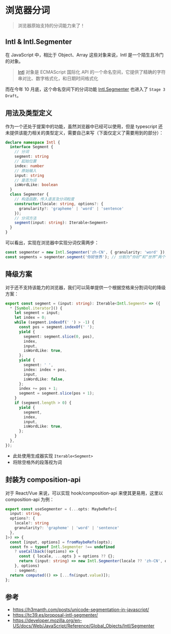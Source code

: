 # 浏览器分词

> 浏览器原始支持的分词能力来了！

## Intl & Intl.Segmenter

在 JavaScript 中，相比于 Object、Array 这些对象来说，Intl 是一个陌生且冷门的对象。

> [Intl](https://developer.mozilla.org/zh-CN/docs/Web/JavaScript/Reference/Global_Objects/Intl) 对象是 ECMAScript 国际化 API 的一个命名空间，它提供了精确的字符串对比、数字格式化，和日期时间格式化

而在今年 10 月底，这个命名空间下的分词功能 [Intl.Segmenter](https://tc39.es/proposal-intl-segmenter/) 也进入了 `Stage 3 Draft`。

## 用法及类型定义

作为一个还处于提案中的功能，虽然浏览器中已经可以使用，但是 typescript 还未提供该能力相关的类型定义，需要自己来写（下面仅定义了需要用到的部分）：

```ts
declare namespace Intl {
  interface Segment {
    // 分词
    segment: string
    // 起始位置
    index: number
    // 原始输入
    input: string
    // 是否为词
    isWordLike: boolean
  }
  class Segmenter {
    // 构造函数，传入语言及分词粒度
    constructor(locale: string, options?: {
      granularity?: 'grapheme' | 'word' | 'sentence'
    });
    // 分词方法
    segment(input: string): Iterable<Segment>
  }
}
```

可以看出，实现在浏览器中实现分词仅需两步：
```ts
const segmenter = new Intl.Segmenter('zh-CN', { granularity: 'word' });
const segments = segmenter.segment('你好世界'); // 分割为“你好”和“世界”两个词
```

## 降级方案

对于还不支持该能力的浏览器，我们可以简单提供一个根据空格来分割词句的降级方案：

```ts
export const segment = (input: string): Iterable<Intl.Segment> => ({
  * [Symbol.iterator]() {
    let segment = input;
    let index = 0;
    while (segment.indexOf(' ') > -1) {
      const pos = segment.indexOf(' ');
      yield {
        segment: segment.slice(0, pos),
        index,
        input,
        isWordLike: true,
      };
      yield {
        segment: ' ',
        index: index + pos,
        input,
        isWordLike: false,
      };
      index += pos + 1;
      segment = segment.slice(pos + 1);
    }
    if (segment.length > 0) {
      yield {
        segment,
        index,
        input,
        isWordLike: true,
      };
    }
  },
});
```

+ 此处使用生成器实现 `Iterable<Segment>`
+ 将除空格外的段落视为词

## 封装为 composition-api

对于 React/Vue 来说，可以实现 hook/composition-api 来使其更易用，这里以 composition-api 为例：

```ts
export const useSegmenter = (...opts: MaybeRefs<[
  input: string,
  options?: {
    locale?: string
    granularity?: 'grapheme' | 'word' | 'sentence'
  },
]>) => {
  const [input, options] = fromMaybeRefs(opts);
  const fn = typeof Intl.Segmenter !== undefined
    ? useCallback((options) => {
      const { locale, ...opts } = options ?? {};
      return (input: string) => new Intl.Segmenter(locale ?? 'zh-CN', opts).segment(input);
    }, options)
    : segment;
  return computed(() => [...fn(input.value)]);
};
```

## 参考

+ https://h3manth.com/posts/unicode-segmentation-in-javascript/
+ https://tc39.es/proposal-intl-segmenter/
+ https://developer.mozilla.org/en-US/docs/Web/JavaScript/Reference/Global_Objects/Intl/Segmenter
